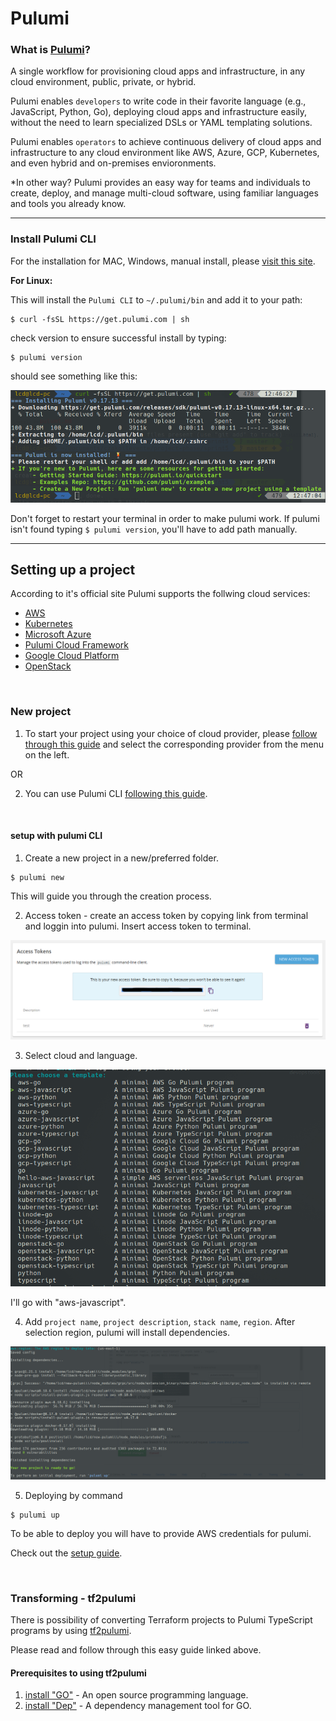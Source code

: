 # Pulumi

### What is [Pulumi](https://www.pulumi.com/)?

A single workflow for provisioning cloud apps and infrastructure, in any cloud environment, public, private, or hybrid.

Pulumi enables `developers` to write code in their favorite language (e.g., JavaScript, Python, Go), 
deploying cloud apps and infrastructure easily, without the need to learn specialized DSLs or YAML templating solutions.

Pulumi enables `operators` to achieve continuous delivery of cloud apps and infrastructure to any cloud environment like
AWS, Azure, GCP, Kubernetes, and even hybrid and on-premises envioronments.

*In other way?
Pulumi provides an easy way for teams and individuals to create, deploy, and manage multi-cloud software, 
using familiar languages and tools you already know.

---

### Install Pulumi CLI

For the installation for MAC, Windows, manual install, please [visit this site](https://pulumi.io/quickstart/install.html). 

**For Linux:**

This will install the `Pulumi CLI` to `~/.pulumi/bin` and add it to your path:

```
$ curl -fsSL https://get.pulumi.com | sh
```

check version to ensure successful install by typing:

```
$ pulumi version
```

should see something like this:

<img src="assets/pulumi-install.png">

Don't forget to restart your terminal in order to make pulumi work.
If pulumi isn't found typing `$ pulumi version`, you'll have to add path manually.

---

## Setting up a project

According to it's official site Pulumi supports the follwing cloud services:
 * [AWS](https://aws.amazon.com/)
 * [Kubernetes](https://kubernetes.io/)
 * [Microsoft Azure](https://azure.microsoft.com/)
 * [Pulumi Cloud Framework](https://pulumi.io/quickstart/cloudfx/)
 * [Google Cloud Platform](https://cloud.google.com/)
 * [OpenStack](https://www.openstack.org/)
 
 <br>

### New project

1. To start your project using your choice of cloud provider, please [follow through this guide](https://pulumi.io/quickstart/) and select the corresponding provider from the menu on the left.

OR

2. You can use Pulumi CLI [following this guide](https://pulumi.io/reference/commands.html). 

<br>

#### setup with pulumi CLI

1. Create a new project in a new/preferred folder.
```
$ pulumi new
```
This will guide you through the creation process.


2. Access token - create an access token by copying link from terminal and loggin into pulumi. 
Insert access token to terminal.

<img src="assets/pulumi-access-token.png">

3. Select cloud and language.

<img src="assets/pulumi-template.png">

I'll go with "aws-javascript".

4. Add `project name`, `project description`, `stack name`, `region`.
After selection region, pulumi will install dependencies.

<img src="assets/pulumi-depend.png">

5. Deploying by command

```
$ pulumi up
```

To be able to deploy you will have to provide AWS credentials for pulumi.

Check out the [setup guide](https://pulumi.io/quickstart/aws/setup.html).

<br>

### Transforming - tf2pulumi

There is possibility of converting Terraform projects to Pulumi TypeScript programs by using [tf2pulumi](https://github.com/pulumi/tf2pulumi).

Please read and follow through this easy guide linked above.

#### Prerequisites to using tf2pulumi
 1. [install "GO"](https://golang.org/) - An open source programming language.
 2. [install "Dep"](https://github.com/golang/dep) - A dependency management tool for GO.
